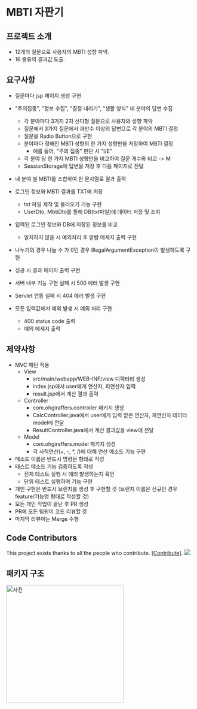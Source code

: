 # MBTI 자판기

## 프로젝트 소개
- 12개의 질문으로 사용자의 MBTI 성향 파악.
- 16 종류의 결과값 도출.

## 요구사항
- 질문마다 jsp 페이지 생성 구현

- "주의집중", "정보 수집", "결정 내리기", "생활 양식" 네 분야의 답변 수집
  - 각 분야마다 3가지 2지 선다형 질문으로 사용자의 성향 파악
  - 질문에서 3가지 질문에서 과반수 이상의 답변으로 각 분야의 MBTI 결정
  - 질문을 Radio Button으로 구현
  - 분야마다 정해진 MBTI 성향의 한 가지 성향만을 저장하여 MBTI 결정
    - 예를 들어, "주의 집중" 판단 시 "I/E" 
  - 각 분야 당 한 가지 MBTI 성향만을 비교하여 질문 개수와 비교 -> M
  - SessionStorage에 답변을 저장 후 다음 페이지로 전달
- 네 분야 별 MBTI를 조합하여 한 문자열로 결과 출력
- 로그인 정보와 MBTI 결과를 TXT에 저장
  - txt 파일 제작 및 불러오기 기능 구현
  - UserDto, MbtiDto를 통해 DB(txt파일)에 데이터 저장 및 조회
- 입력된 로그인 정보와 DB에 저장된 정보를 비교
  - 일치하지 않을 시 예외처리 후 알람 메세지 출력 구현
 
  


- 나누기의 경우 나눌 수 가 0인 경우 IllegalArgumentException이 발생하도록 구현
- 성공 시 결과 페이지 출력 구현
- 서버 내부 기능 구현 실패 시 500 에러 발생 구현
- Servlet 연동 실패 시 404 에러 발생 구현 
- 모든 입력값에서 예외 발생 시 예외 처리 구현
  - 400 status code 출력 
  - 예외 메세지 출력

## 제약사항
- MVC 패턴 적용
  - View
    - src/main/webapp/WEB-INF/view 디렉터리 생성
    - index.jsp에서 user에게 연산자, 피연산자 입력
    - result.jsp에서 계산 결과 출력
  - Controller
    - com.ohgiraffers.controller 패키지 생성
    - CalcController.java에서 user에게 입력 받은 연산자, 피연산자 데이터 model에 전달
    - ResultController.java에서 계산 결과값을 view에 전달
  - Model
    - com.ohgiraffers.model 패키지 생성
    - 각 사칙연산(+, -, *, /)에 대해 연산 메소드 기능 구현
- 메소드 이름은 반드시 명령문 형태로 작성
- 테스트 메소드 기능 검증하도록 작성
  - 전체 테스트 실행 시 에러 발생하는지 확인
  - 단위 테스트 실행하며 기능 구현
- 개인 구현은 반드시 브랜치를 생성 후 구현할 것
  (브랜치 이름은 신규인 경우 feature/기능명 형태로 작성할 것)
- 모든 개인 작업이 끝난 후 PR 생성
- PR에 모든 팀원이 코드 리뷰할 것
- 마지막 리뷰어는 Merge 수행

## Code Contributors

This project exists thanks to all the people who contribute. [[Contribute](CONTRIBUTING.md)].
<a href="https://github.com/kefranabg/readme-md-generator/graphs/contributors"><img src="https://opencollective.com/readme-md-generator/contributors.svg?width=890&button=false" /></a>


## 패키지 구조
<img width="314" alt="사진" src="https://github.com/MTVS-Server/servlet-calculator/assets/134986842/ff64372d-d28f-46a9-965f-2d177320f698">
